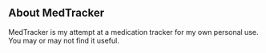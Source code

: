 ## About MedTracker

MedTracker is my attempt at a medication tracker for my own personal use. You may or may not find it useful.
